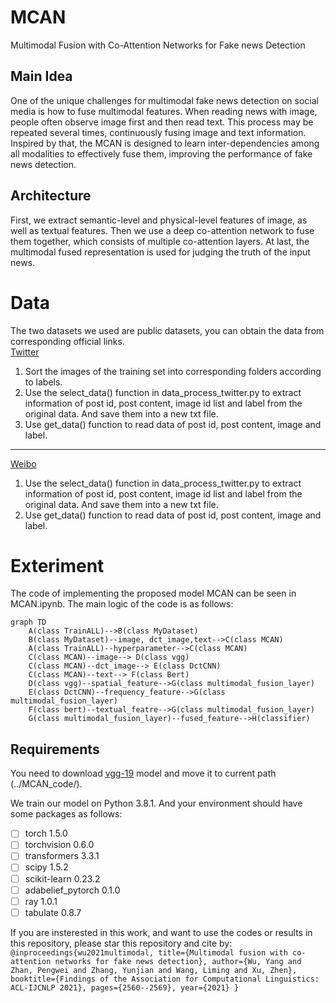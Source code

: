 # MCAN
Multimodal Fusion with Co-Attention Networks for Fake news Detection
## Main Idea
One of the unique challenges for multimodal fake news detection on social media is how to fuse multimodal features. When reading news with image, people often observe image first and then read text. This process may be repeated several times, continuously fusing image and text information. Inspired by that, the MCAN is designed to learn inter-dependencies among all modalities to effectively fuse them, improving the performance of fake news detection.
## Architecture
First, we extract semantic-level and physical-level features of image, as well as textual features. Then we use a deep co-attention network to fuse them together, which consists of multiple co-attention layers. At last, the multimodal fused representation is used for judging the truth of the input news. 

# Data
The two datasets we used are public datasets, you can obtain the data from corresponding official links.  
[Twitter](http://www.multimediaeval.org/mediaeval2016/verifyingmultimediause/index.html)

1. Sort the images of the training set into corresponding folders according to labels.  
2. Use the select_data() function in data_process_twitter.py to extract information of post id, post content, image id list and label from the original data. And save them into a new txt file.  
3. Use get_data() function to read data of post id, post content, image and label.  
***
[Weibo](https://forms.gle/Hqzcv8DCy15JbeZW6)
1. Use the select_data() function in data_process_twitter.py to extract information of post id, post content, image id list and label from the original data. And save them into a new txt file.  
2. Use get_data() function to read data of post id, post content, image and label.

# Exteriment
The code of implementing the proposed model MCAN can be seen in MCAN.ipynb.
The main logic of the code is as follows:

```mermaid
graph TD
    A(class TrainALL)-->B(class MyDataset)
    B(class MyDataset)--image, dct_image,text-->C(class MCAN)
    A(class TrainALL)--hyperparameter-->C(class MCAN)
    C(class MCAN)--image--> D(class vgg)
    C(class MCAN)--dct_image--> E(class DctCNN)
    C(class MCAN)--text--> F(class Bert)
    D(class vgg)--spatial_feature-->G(class multimodal_fusion_layer)
    E(class DctCNN)--frequency_feature-->G(class multimodal_fusion_layer)
    F(class bert)--textual_featre-->G(class multimodal_fusion_layer)
    G(class multimodal_fusion_layer)--fused_feature-->H(classifier)
```

## Requirements

You need to download [vgg-19](https://download.pytorch.org/models/vgg19-dcbb9e9d.pth) model and move it to current path (../MCAN_code/).

We train our model on Python 3.8.1. And your environment should have some packages as follows: 

- [ ] torch 1.5.0
- [ ] torchvision 0.6.0
- [ ] transformers 3.3.1
- [ ] scipy 1.5.2
- [ ] scikit-learn 0.23.2
- [ ] adabelief_pytorch 0.1.0
- [ ] ray 1.0.1
- [ ] tabulate 0.8.7

If you are insterested in this work, and want to use the codes or results in this repository, please star this repository and cite by:
    ``@inproceedings{wu2021multimodal,
        title={Multimodal fusion with co-attention networks for fake news detection},
        author={Wu, Yang and Zhan, Pengwei and Zhang, Yunjian and Wang, Liming and Xu, Zhen},
        booktitle={Findings of the Association for Computational Linguistics: ACL-IJCNLP 2021},
        pages={2560--2569},
        year={2021}
    }``
